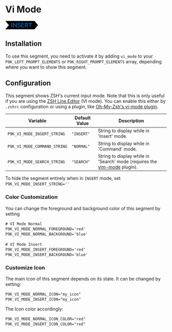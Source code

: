 # Vi Mode

![](segment.png)

## Installation

To use this segment, you need to activate it by adding `vi_mode` to your
`P9K_LEFT_PROMPT_ELEMENTS` or `P9K_RIGHT_PROMPT_ELEMENTS` array, depending
where you want to show this segment.

## Configuration

This segment shows ZSH's current input mode. Note that this is only useful if
you are using the [ZSH Line Editor](http://zsh.sourceforge.net/Doc/Release/Zsh-Line-Editor.html)
(VI mode).  You can enable this either by `.zshrc` configuration or using a plugin, like
[Oh-My-Zsh's vi-mode plugin](https://github.com/robbyrussell/oh-my-zsh/blob/master/plugins/vi-mode/vi-mode.plugin.zsh).

| Variable | Default Value | Description |
|----------|---------------|-------------|
|`P9K_VI_MODE_INSERT_STRING`|`"INSERT"`|String to display while in 'Insert' mode.|
|`P9K_VI_MODE_COMMAND_STRING`|`"NORMAL"`|String to display while in 'Command' mode.|
|`P9K_VI_MODE_SEARCH_STRING`|`"SEARCH"`|String to display while in 'Search' mode (requires the [vim-mode](https://github.com/softmoth/zsh-vim-mode) plugin).|

To hide the segment entirely when in `INSERT` mode, set `P9K_VI_MODE_INSERT_STRING=''`

### Color Customization

You can change the foreground and background color of this segment by setting
```
# VI Mode Normal
P9K_VI_MODE_NORMAL_FOREGROUND='red'
P9K_VI_MODE_NORMAL_BACKGROUND='blue'

# VI Mode Insert
P9K_VI_MODE_INSERT_FOREGROUND='red'
P9K_VI_MODE_INSERT_BACKGROUND='blue'
```

### Customize Icon

The main Icon of this segment depends on its state.
It can be changed by setting:
```
P9K_VI_MODE_NORMAL_ICON="my_icon"
P9K_VI_MODE_INSERT_ICON="my_icon"
```

The Icon color accordingly:
```
P9K_VI_MODE_NORMAL_ICON_COLOR="red"
P9K_VI_MODE_INSERT_ICON_COLOR="red"
```